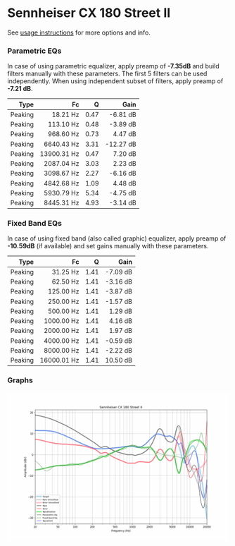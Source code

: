 # Sennheiser CX 180 Street II
See [usage instructions](https://github.com/jaakkopasanen/AutoEq#usage) for more options and info.

### Parametric EQs
In case of using parametric equalizer, apply preamp of **-7.35dB** and build filters manually
with these parameters. The first 5 filters can be used independently.
When using independent subset of filters, apply preamp of **-7.21 dB**.

| Type    | Fc          |    Q | Gain      |
|--------:|------------:|-----:|----------:|
| Peaking | 18.21 Hz    | 0.47 | -6.81 dB  |
| Peaking | 113.10 Hz   | 0.48 | -3.89 dB  |
| Peaking | 968.60 Hz   | 0.73 | 4.47 dB   |
| Peaking | 6640.43 Hz  | 3.31 | -12.27 dB |
| Peaking | 13900.31 Hz | 0.47 | 7.20 dB   |
| Peaking | 2087.04 Hz  | 3.03 | 2.23 dB   |
| Peaking | 3098.67 Hz  | 2.27 | -6.16 dB  |
| Peaking | 4842.68 Hz  | 1.09 | 4.48 dB   |
| Peaking | 5930.79 Hz  | 5.34 | -4.75 dB  |
| Peaking | 8445.31 Hz  | 4.93 | -3.14 dB  |

### Fixed Band EQs
In case of using fixed band (also called graphic) equalizer, apply preamp of **-10.59dB**
(if available) and set gains manually with these parameters.

| Type    | Fc          |    Q | Gain     |
|--------:|------------:|-----:|---------:|
| Peaking | 31.25 Hz    | 1.41 | -7.09 dB |
| Peaking | 62.50 Hz    | 1.41 | -3.16 dB |
| Peaking | 125.00 Hz   | 1.41 | -3.87 dB |
| Peaking | 250.00 Hz   | 1.41 | -1.57 dB |
| Peaking | 500.00 Hz   | 1.41 | 1.29 dB  |
| Peaking | 1000.00 Hz  | 1.41 | 4.16 dB  |
| Peaking | 2000.00 Hz  | 1.41 | 1.97 dB  |
| Peaking | 4000.00 Hz  | 1.41 | -0.59 dB |
| Peaking | 8000.00 Hz  | 1.41 | -2.22 dB |
| Peaking | 16000.01 Hz | 1.41 | 10.50 dB |

### Graphs
![](./Sennheiser%20CX%20180%20Street%20II.png)
